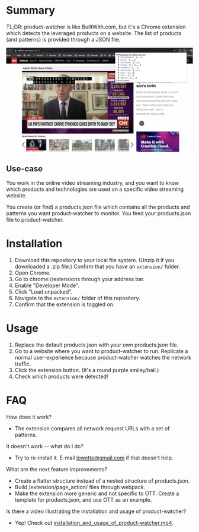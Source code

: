 # Summary
TL;DR: product-watcher is like BuiltWith.com, but it's a Chrome extension which detects the leveraged products on a website.
The list of products (and patterns) is provided through a JSON file.

![alt text](preview.png "Preview of product-watcher")

## Use-case
You work in the online video streaming industry, 
and you want to know which products and technologies are used on a specific video streaming website.

You create (or find) a products.json file which contains all the products and patterns you want product-watcher to monitor.
You feed your products.json file to product-watcher.

# Installation
1. Download this repository to your local file system. (Unzip it if you downloaded a .zip file.) Confirm that you have an `extension/` folder.
2. Open Chrome.
3. Go to chrome://extensions through your address bar.
4. Enable "Developer Mode".
5. Click "Load unpacked".
6. Navigate to the `extension/` folder of this repository.
7. Confirm that the extension is toggled on.

# Usage
1. Replace the default products.json with your own products.json file.
2. Go to a website where you want to product-watcher to run. Replicate a normal user-experience because product-watcher watches the network traffic.
3. Click the extension button. (It's a round purple smiley/ball.)
4. Check which products were detected!

# FAQ
How does it work?
- The extension compares all network request URLs with a set of patterns.

It doesn't work -- what do I do?
- Try to re-install it. E-mail lowette@gmail.com if that doesn't help.

What are the next feature improvements?
- Create a flatter structure instead of a nested structure of products.json.
- Build /extension/page_action/ files through webpack.
- Make the extension more generic and not specific to OTT.
Create a template for products.json, and use OTT as an example.
 
 Is there a video illustrating the installation and usage of product-watcher?
 * Yep! Check out [installation_and_usage_of_product-watcher.mp4](installation_and_usage_of_product-watcher.mp4).